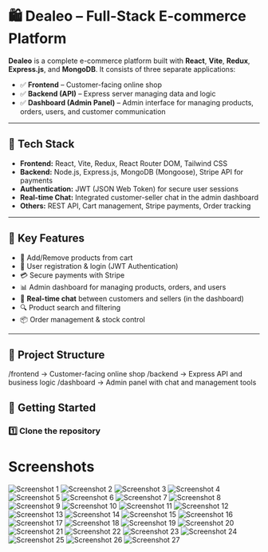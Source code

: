 # 🛍️ Dealeo – Full-Stack E-commerce Platform

**Dealeo** is a complete e-commerce platform built with **React**, **Vite**, **Redux**, **Express.js**, and **MongoDB**. It consists of three separate applications:

- ✅ **Frontend** – Customer-facing online shop  
- ✅ **Backend (API)** – Express server managing data and logic  
- ✅ **Dashboard (Admin Panel)** – Admin interface for managing products, orders, users, and customer communication

---

## 🚀 Tech Stack
- **Frontend:** React, Vite, Redux, React Router DOM, Tailwind CSS  
- **Backend:** Node.js, Express.js, MongoDB (Mongoose), Stripe API for payments  
- **Authentication:** JWT (JSON Web Token) for secure user sessions  
- **Real-time Chat:** Integrated customer-seller chat in the admin dashboard  
- **Others:** REST API, Cart management, Stripe payments, Order tracking  

---

## 🎯 Key Features
- 🛒 Add/Remove products from cart  
- 👤 User registration & login (JWT Authentication)  
- 💳 Secure payments with Stripe  
- 📊 Admin dashboard for managing products, orders, and users  
- 💬 **Real-time chat** between customers and sellers (in the dashboard)  
- 🔍 Product search and filtering  
- 📦 Order management & stock control  

---

## 📁 Project Structure
/frontend → Customer-facing online shop
/backend → Express API and business logic
/dashboard → Admin panel with chat and management tools

## 📌 Getting Started

### 1️⃣ Clone the repository

# Screenshots
![Screenshot 1](https://i.ibb.co/PSFwWmT/Screenshot-2025-02-24-202142.png)
![Screenshot 2](https://i.ibb.co/5x1MvWNg/Screenshot-2025-02-24-202519.png)
![Screenshot 3](https://i.ibb.co/20pkCD64/Screenshot-2025-02-24-202554.png)
![Screenshot 4](https://i.ibb.co/wFbM4zYw/Screenshot-2025-02-24-202631.png)
![Screenshot 5](https://i.ibb.co/S74B4CWS/Screenshot-2025-02-24-202717.png)
![Screenshot 6](https://i.ibb.co/DDbzCgZX/Screenshot-2025-02-24-202754.png)
![Screenshot 7](https://i.ibb.co/WWdckgzs/Screenshot-2025-02-24-202827.png)
![Screenshot 8](https://i.ibb.co/jZRJ8BFG/Screenshot-2025-02-24-202918.png)
![Screenshot 9](https://i.ibb.co/r25xxqVy/Screenshot-2025-02-24-202959.png)
![Screenshot 10](https://i.ibb.co/tPcQgnC8/Screenshot-2025-02-24-203419.png)
![Screenshot 11](https://i.ibb.co/ZzJFNLSD/Screenshot-2025-02-24-203759.png)
![Screenshot 12](https://i.ibb.co/twg0Kbs6/Screenshot-2025-02-24-203855.png)
![Screenshot 13](https://i.ibb.co/Lzf5CSzS/Screenshot-2025-02-24-204224.png)
![Screenshot 14](https://i.ibb.co/GfGMm75p/Screenshot-2025-02-24-204350.png)
![Screenshot 15](https://i.ibb.co/39vRFdvN/Screenshot-2025-02-24-204424.png)
![Screenshot 16](https://i.ibb.co/YBb15Fkk/Screenshot-2025-02-24-204443.png)
![Screenshot 17](https://i.ibb.co/hRg8bVbV/Screenshot-2025-02-24-204508.png)
![Screenshot 18](https://i.ibb.co/Gvw1nc1d/Screenshot-2025-02-24-204529.png)
![Screenshot 19](https://i.ibb.co/yB82gh91/Screenshot-2025-02-24-204544.png)
![Screenshot 20](https://i.ibb.co/g1fMtDL/Screenshot-2025-02-24-204638.png)
![Screenshot 21](https://i.ibb.co/zh7ggXnn/Screenshot-2025-02-24-204741.png)
![Screenshot 22](https://i.ibb.co/Kx2XrrLm/Screenshot-2025-02-24-204817.png)
![Screenshot 23](https://i.ibb.co/DPqHJ3Sx/Screenshot-2025-02-24-204853.png)
![Screenshot 24](https://i.ibb.co/yFZhH1B9/Screenshot-2025-02-24-205008.png)
![Screenshot 25](https://i.ibb.co/v4Wmn1j1/Screenshot-2025-02-24-205053.png)
![Screenshot 26](https://i.ibb.co/XrfF89zq/Screenshot-2025-02-24-205159.png)
![Screenshot 27](https://i.ibb.co/C5pPFGhy/Screenshot-2025-02-24-205300.png)
